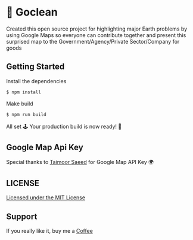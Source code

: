 # :rocket: Goclean

Created this open source project for highlighting major Earth problems by using Google Maps so everyone can contribute together and present this surprised map to the Government/Agency/Private Sector/Company for goods

## Getting Started

Install the dependencies  

```bash
$ npm install
```

Make build

```bash
$ npm run build
```

All set 🕹 Your production build is now ready! :rocket:

## Google Map Api Key

Special thanks to [Taimoor Saeed](https://www.linkedin.com/in/taimoorsaeed/) for Google Map API Key 🌍

## LICENSE
[Licensed under the MIT License](./LICENSE)

## Support
If you really like it, buy me a [Coffee](https://ko-fi.com/awais786327)
